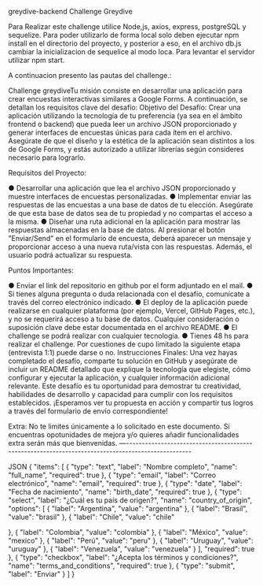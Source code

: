 greydive-backend
Challenge Greydive

Para Realizar este challenge utilice Node,js, axios, express, postgreSQL y sequelize. Para poder utilizarlo de forma local solo deben ejecutar npm install en el directorio del proyecto, y posterior a eso, en el archivo db.js cambiar la inicializacion de sequelice al modo loca. Para levantar el servidor utilizar npm start.

A continuacion presento las pautas del challenge.:

Challenge greydive​Tu misión consiste en desarrollar una aplicación para crear encuestas interactivas similares a Google Forms. A continuación, se detallan los requisitos clave del desafío: Objetivo del Desafío: Crear una aplicación utilizando la tecnología de tu preferencia (ya sea en el ámbito frontend o backend) que pueda leer un archivo JSON proporcionado y generar interfaces de encuestas únicas para cada ítem en el archivo. Asegúrate de que el diseño y la estética de la aplicación sean distintos a los de Google Forms, y estás autorizado a utilizar librerías según consideres necesario para lograrlo.

Requisitos del Proyecto:

● Desarrollar una aplicación que lea el archivo JSON proporcionado y muestre interfaces de encuestas personalizadas. ● Implementar enviar las respuestas de las encuestas a una base de datos de tu elección. Asegúrate de que esta base de datos sea de tu propiedad y no compartas el acceso a la misma. ● Diseñar una ruta adicional en la aplicación para mostrar las respuestas almacenadas en la base de datos. Al presionar el botón "Enviar/Send" en el formulario de encuesta, deberá aparecer un mensaje y proporcionar acceso a una nueva ruta/vista con las respuestas. Además, el usuario podrá actualizar su respuesta.

Puntos Importantes:

● Enviar el link del repositorio en github por el form adjuntado en el mail. ● Si tienes alguna pregunta o duda relacionada con el desafío, comunícate a través del correo electrónico indicado. ● El deploy de la aplicación puede realizarse en cualquier plataforma (por ejemplo, Vercel, GitHub Pages, etc.), y no se requerirá acceso a tu base de datos. Cualquier consideración o suposición clave debe estar documentada en el archivo README. ● El challenge se podrá realizar con cualquier tecnología. ● Tienes 48 hs para realizar el challenge. Por cuestiones de cupo limitado la siguiente etapa (entrevista 1:1) puede darse o no. Instrucciones Finales: Una vez hayas completado el desafío, comparte tu solución en GitHub y asegúrate de incluir un README detallado que explique la tecnología que elegiste, cómo configurar y ejecutar la aplicación, y cualquier información adicional relevante. Este desafío es tu oportunidad para demostrar tu creatividad, habilidades de desarrollo y capacidad para cumplir con los requisitos establecidos. ¡Esperamos ver tu propuesta en acción y compartir tus logros a través del formulario de envío correspondiente!

Extra: No te limites únicamente a lo solicitado en este documento. Si encuentras opotunidades de mejora y/o quieres añadir funcionalidades extra serán más que bienvenidas. —--------------------------------------------------------------------------------------------------

JSON { "items": [ { "type": "text", "label": "Nombre completo", "name": "full_name", "required": true }, { "type": "email", "label": "Correo electrónico", "name": "email", "required": true }, { "type": "date", "label": "Fecha de nacimiento", "name": "birth_date", "required": true }, { "type": "select", "label": "¿Cuál es tu país de origen?", "name": "country_of_origin", "options": [ { "label": "Argentina", "value": "argentina" }, { "label": "Brasil", "value": "brasil" }, { "label": "Chile", "value": "chile"

}, { "label": "Colombia", "value": "colombia" }, { "label": "México", "value": "mexico" }, { "label": "Perú", "value": "peru" }, { "label": "Uruguay", "value": "uruguay" }, { "label": "Venezuela", "value": "venezuela" } ], "required": true }, { "type": "checkbox", "label": "¿Acepta los términos y condiciones?", "name": "terms_and_conditions", "required": true }, { "type": "submit", "label": "Enviar" } ] }